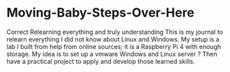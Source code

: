 # Moving-Baby-Steps-Over-Here
Correct
Relearning everything and truly understanding 
This is my journal to relearn everything I did not know about Linux and Windows.
My setup is a lab I built from help from online sources; it is a Raspberry Pi 4 with enough storage. My idea is to set up a vmware Windows and Linux server ? 
Then have a practical project to apply and develop those learned skills. 
